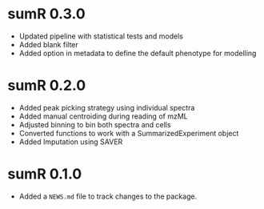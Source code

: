 # sumR 0.3.0
* Updated pipeline with statistical tests and models
* Added blank filter
* Added option in metadata to define the default phenotype for modelling

# sumR 0.2.0
* Added peak picking strategy using individual spectra
* Added manual centroiding during reading of mzML
* Adjusted binning to bin both spectra and cells
* Converted functions to work with a SummarizedExperiment object
* Added Imputation using SAVER

# sumR 0.1.0

* Added a `NEWS.md` file to track changes to the package.
